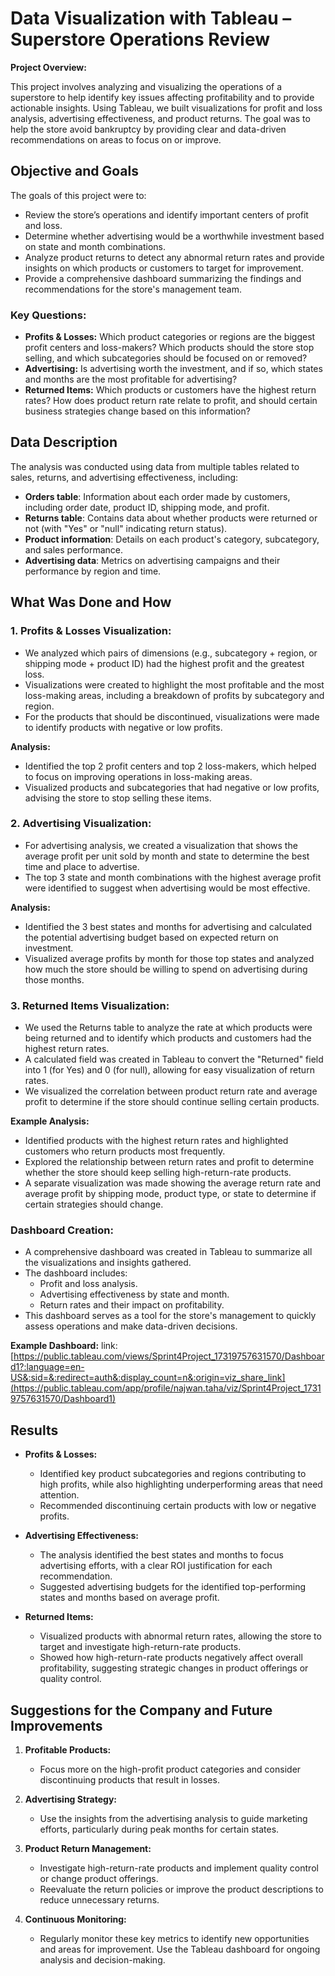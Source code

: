 # Data Visualization with Tableau – Superstore Operations Review

**Project Overview:**

This project involves analyzing and visualizing the operations of a superstore to help identify key issues affecting profitability and to provide actionable insights. Using Tableau, we built visualizations for profit and loss analysis, advertising effectiveness, and product returns. The goal was to help the store avoid bankruptcy by providing clear and data-driven recommendations on areas to focus on or improve.

## Objective and Goals

The goals of this project were to:
- Review the store’s operations and identify important centers of profit and loss.
- Determine whether advertising would be a worthwhile investment based on state and month combinations.
- Analyze product returns to detect any abnormal return rates and provide insights on which products or customers to target for improvement.
- Provide a comprehensive dashboard summarizing the findings and recommendations for the store's management team.

### Key Questions:
- **Profits & Losses:** Which product categories or regions are the biggest profit centers and loss-makers? Which products should the store stop selling, and which subcategories should be focused on or removed?
- **Advertising:** Is advertising worth the investment, and if so, which states and months are the most profitable for advertising?
- **Returned Items:** Which products or customers have the highest return rates? How does product return rate relate to profit, and should certain business strategies change based on this information?

## Data Description

The analysis was conducted using data from multiple tables related to sales, returns, and advertising effectiveness, including:

- **Orders table**: Information about each order made by customers, including order date, product ID, shipping mode, and profit.
- **Returns table**: Contains data about whether products were returned or not (with "Yes" or "null" indicating return status).
- **Product information**: Details on each product's category, subcategory, and sales performance.
- **Advertising data**: Metrics on advertising campaigns and their performance by region and time.

## What Was Done and How

### 1. **Profits & Losses Visualization:**
   - We analyzed which pairs of dimensions (e.g., subcategory + region, or shipping mode + product ID) had the highest profit and the greatest loss.
   - Visualizations were created to highlight the most profitable and the most loss-making areas, including a breakdown of profits by subcategory and region.
   - For the products that should be discontinued, visualizations were made to identify products with negative or low profits.

   **Analysis:**  
   - Identified the top 2 profit centers and top 2 loss-makers, which helped to focus on improving operations in loss-making areas.
   - Visualized products and subcategories that had negative or low profits, advising the store to stop selling these items.

### 2. **Advertising Visualization:**
   - For advertising analysis, we created a visualization that shows the average profit per unit sold by month and state to determine the best time and place to advertise.
   - The top 3 state and month combinations with the highest average profit were identified to suggest when advertising would be most effective.

   **Analysis:**  
   - Identified the 3 best states and months for advertising and calculated the potential advertising budget based on expected return on investment.
   - Visualized average profits by month for those top states and analyzed how much the store should be willing to spend on advertising during those months.

### 3. **Returned Items Visualization:**
   - We used the Returns table to analyze the rate at which products were being returned and to identify which products and customers had the highest return rates.
   - A calculated field was created in Tableau to convert the "Returned" field into 1 (for Yes) and 0 (for null), allowing for easy visualization of return rates.
   - We visualized the correlation between product return rate and average profit to determine if the store should continue selling certain products.

   **Example Analysis:**  
   - Identified products with the highest return rates and highlighted customers who return products most frequently.
   - Explored the relationship between return rates and profit to determine whether the store should keep selling high-return-rate products.
   -  A separate visualization was made showing the average return rate and average profit by shipping mode, product type, or state to determine if certain strategies should change.

### Dashboard Creation:
   - A comprehensive dashboard was created in Tableau to summarize all the visualizations and insights gathered.
   - The dashboard includes:
     - Profit and loss analysis.
     - Advertising effectiveness by state and month.
     - Return rates and their impact on profitability.
   - This dashboard serves as a tool for the store's management to quickly assess operations and make data-driven decisions.

   **Example Dashboard:**
   link: [https://public.tableau.com/views/Sprint4Project_17319757631570/Dashboard1?:language=en-US&:sid=&:redirect=auth&:display_count=n&:origin=viz_share_link](https://public.tableau.com/app/profile/najwan.taha/viz/Sprint4Project_17319757631570/Dashboard1)

## Results

- **Profits & Losses:** 
  - Identified key product subcategories and regions contributing to high profits, while also highlighting underperforming areas that need attention.
  - Recommended discontinuing certain products with low or negative profits.
  
- **Advertising Effectiveness:**
  - The analysis identified the best states and months to focus advertising efforts, with a clear ROI justification for each recommendation.
  - Suggested advertising budgets for the identified top-performing states and months based on average profit.

- **Returned Items:**
  - Visualized products with abnormal return rates, allowing the store to target and investigate high-return-rate products.
  - Showed how high-return-rate products negatively affect overall profitability, suggesting strategic changes in product offerings or quality control.

## Suggestions for the Company and Future Improvements

1. **Profitable Products:** 
   - Focus more on the high-profit product categories and consider discontinuing products that result in losses.
  
2. **Advertising Strategy:** 
   - Use the insights from the advertising analysis to guide marketing efforts, particularly during peak months for certain states.

3. **Product Return Management:** 
   - Investigate high-return-rate products and implement quality control or change product offerings.
   - Reevaluate the return policies or improve the product descriptions to reduce unnecessary returns.

4. **Continuous Monitoring:**
   - Regularly monitor these key metrics to identify new opportunities and areas for improvement. Use the Tableau dashboard for ongoing analysis and decision-making.
